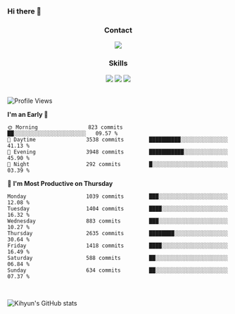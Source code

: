 ### Hi there 👋

<!--
**Key5771/Key5771** is a ✨ _special_ ✨ repository because its `README.md` (this file) appears on your GitHub profile.

Here are some ideas to get you started:

- 🔭 I’m currently working on ...
- 🌱 I’m currently learning ...
- 👯 I’m looking to collaborate on ...
- 🤔 I’m looking for help with ...
- 💬 Ask me about ...
- 📫 How to reach me: ...
- 😄 Pronouns: ...
- ⚡ Fun fact: ...
-->

<h3 align="center">Contact</h3>
<div align="center">
  <a href="mailto:ksj57715@gmail.com"><img src="https://img.shields.io/badge/Gmail-D14836?style=for-the-badge&logo=gmail&logoColor=white"/></a>
</div>

<h3 align="center">Skills</h3>
<div align="center">
  <img src="https://img.shields.io/badge/iOS-000000?style=for-the-badge&logo=ios&logoColor=white"/>
  <img src="https://img.shields.io/badge/Swift-FA7343?style=for-the-badge&logo=swift&logoColor=white"/>
  <img src="https://img.shields.io/badge/Xcode-007ACC?style=for-the-badge&logo=Xcode&logoColor=white"/>
</div>

<br>

<!--START_SECTION:waka-->
![Profile Views](http://img.shields.io/badge/Profile%20Views-0-blue)

**I'm an Early 🐤** 

```text
🌞 Morning                823 commits         ██░░░░░░░░░░░░░░░░░░░░░░░   09.57 % 
🌆 Daytime                3538 commits        ██████████░░░░░░░░░░░░░░░   41.13 % 
🌃 Evening                3948 commits        ███████████░░░░░░░░░░░░░░   45.90 % 
🌙 Night                  292 commits         █░░░░░░░░░░░░░░░░░░░░░░░░   03.39 % 
```
📅 **I'm Most Productive on Thursday** 

```text
Monday                   1039 commits        ███░░░░░░░░░░░░░░░░░░░░░░   12.08 % 
Tuesday                  1404 commits        ████░░░░░░░░░░░░░░░░░░░░░   16.32 % 
Wednesday                883 commits         ███░░░░░░░░░░░░░░░░░░░░░░   10.27 % 
Thursday                 2635 commits        ████████░░░░░░░░░░░░░░░░░   30.64 % 
Friday                   1418 commits        ████░░░░░░░░░░░░░░░░░░░░░   16.49 % 
Saturday                 588 commits         ██░░░░░░░░░░░░░░░░░░░░░░░   06.84 % 
Sunday                   634 commits         ██░░░░░░░░░░░░░░░░░░░░░░░   07.37 % 
```



<!--END_SECTION:waka-->

<br>


![Kihyun's GitHub stats](https://github-readme-stats.vercel.app/api?username=key5771&show_icons=true&theme=radical)
